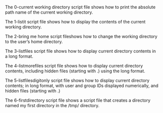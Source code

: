 The 0-current working directory  script file shows how to print the absolute path name of the current working directory.

The 1-listit script file shows how to display the contents of the current working directory.

The 2-bring me home script fileshows how to  change the working directory to the user’s home directory.

The 3-listfiles script file shows how to display current directory contents in a long format.

The 4-listmorefiles script file shows how to display current directory contents, including hidden files (starting with .) using  the long format.

The 5-listfilesdigitonly script file shows how to  display current directory contents; in long format, with user and group IDs displayed numerically, and hidden files (starting with .)

The 6-firstdirectory script file shows a script file  that creates a directory named my first directory in the /tmp/ directory.
